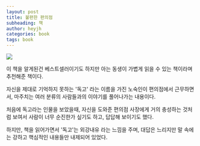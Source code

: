 ```yaml
---
layout: post
title: 불편한 편의점
subheading: 책
author: heyjh
categories: book
tags: book
---
```


<img src="https://user-images.githubusercontent.com/95572771/214320800-951e6935-4a0f-43aa-a630-a73ee14e2a6f.png" > 

이 책을 알게된건 베스트셀러이기도 하지만 아는 동생이 가볍게 읽을 수 있는 책이라며 추천해준 책이다. <br>

자신을 제대로 기억하지 못하는 '독고' 라는 이름을 가진 노숙인이 편의점에서 근무하면서, 마주치는 여러 분류의 사람들과의 이야기를 풀어나가는 내용이다. <br>

처음에 독고라는 인물을 보았을때, 자신을 도와준 편의점 사장에게 거의 충성하는 것처럼 보여서 사람이 너무 순진한가 싶기도 하고, 답답해 보이기도 했다. <br>

하지만, 책을 읽어가면서 '독고'는 외강내유 라는 느낌을 주며, 대답은 느리지만 말 속에는 강하고 핵심적인 내용들만 내제되어 있었다. <br>



